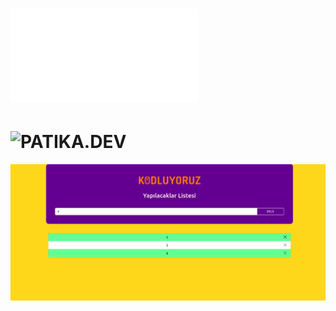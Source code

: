 
# ![KODLUYORUZ.ORG](kodluyoruz.org)

# ![PATIKA.DEV](www.patika.dev)

![TODO LIST](https://github.com/cankskrk/PATIKA.DEV-JS-HW-2-TODO-LIST/blob/main/Ekran%20g%C3%B6r%C3%BCnt%C3%BCs%C3%BC%202022-05-20%2016-34-53.png?raw=true)
